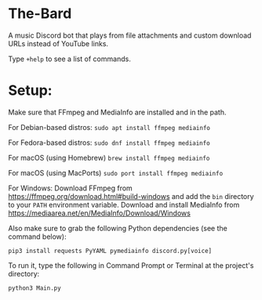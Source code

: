 # The-Bard
A music Discord bot that plays from file attachments and custom download URLs instead of YouTube links.

Type `+help` to see a list of commands.

# Setup:

Make sure that FFmpeg and MediaInfo are installed and in the path.

For Debian-based distros:
`sudo apt install ffmpeg mediainfo`

For Fedora-based distros:
`sudo dnf install ffmpeg mediainfo`

For macOS (using Homebrew)
`brew install ffmpeg mediainfo`

For macOS (using MacPorts)
`sudo port install ffmpeg mediainfo`

For Windows:
Download FFmpeg from https://ffmpeg.org/download.html#build-windows and add the `bin` directory to your `PATH` environment variable.
Download and install MediaInfo from https://mediaarea.net/en/MediaInfo/Download/Windows

Also make sure to grab the following Python dependencies (see the command below):

`pip3 install requests PyYAML pymediainfo discord.py[voice]`

To run it, type the following in Command Prompt or Terminal at the project's directory:

`python3 Main.py`
